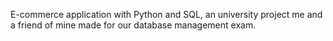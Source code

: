 E-commerce application with Python and SQL, an university project me and a friend of mine made for our database management exam.
